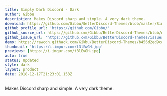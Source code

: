 ```yaml
---
title: Simply Dark Discord - Dark
author: Gibbu
description: Makes Discord sharp and simple. A very dark theme.
download: https://github.com/Gibbu/BetterDiscord-Themes/blob/master/SimplyDarkDiscord/SimplyDarkDiscord-Dark.theme.css
github_profile_url: 'https://github.com/Gibbu/'
github_source_url: https://github.com/Gibbu/BetterDiscord-Themes/blob/master/SimplyDarkDiscord/SimplyDarkDiscord-Dark.theme.css
github_issue_url: 'https://github.com/Gibbu/BetterDiscord-Themes/issues'
demo: https://rawcdn.githack.com/Gibbu/BetterDiscord-Themes/b456d2ed9ca9ecf14d3ddcad2e629e20165e4b1b/SimplyDarkDiscord/SimplyDarkDiscord-Dark.theme.css
thumbnail: 'https://i.imgur.com/t3lEwGH.jpg'
previews: [https://i.imgur.com/t3lEwGH.jpg]
auto: true
status: Updated
style: dark
layout: product
date: 2018-12-17T21:23:01.153Z
---
```

Makes Discord sharp and simple. A very dark theme.